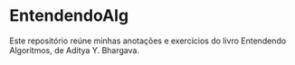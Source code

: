 # EntendendoAlg
Este repositório reúne minhas anotações e exercícios do livro Entendendo Algoritmos, de Aditya Y. Bhargava.
